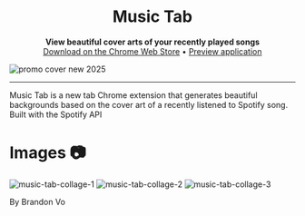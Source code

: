 <h1 align="center">Music Tab</h1>
<p align="center">
  <b>View beautiful cover arts of your recently played songs</b>
  <br/>
  <a align="center" href="https://chromewebstore.google.com/detail/music-tab/ognlklnalejbjmbliihoojjeeaeiobao?authuser=2&hl=en" target="_blank">Download on the Chrome Web Store</a> 
  •
  <a align="center" href="https://musictab.netlify.app/" target="_blank">Preview application</a> 
</p>

![promo cover new 2025](https://github.com/user-attachments/assets/60bd3577-abcd-47fb-a6f2-8d502c727b61)

---

Music Tab is a new tab Chrome extension that generates beautiful backgrounds based on the cover art of a recently listened to Spotify song.  
Built with the Spotify API  

# Images 📷

![music-tab-collage-1](https://github.com/user-attachments/assets/5c6af010-fe01-4550-91ad-5b1b9b9c6fc1)
![music-tab-collage-2](https://github.com/user-attachments/assets/45177be6-543e-469a-b9c7-ec425fd33208)
![music-tab-collage-3](https://github.com/user-attachments/assets/7aae4c77-99c2-4623-b119-6136485004cd)

By Brandon Vo  
